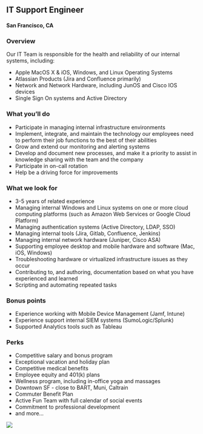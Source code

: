 ## IT Support Engineer
#### San Francisco, CA

### Overview
Our IT Team is responsible for the health and reliability of our internal systems, including:
+	Apple MacOS X & iOS, Windows, and Linux Operating Systems
+	Atlassian Products (Jira and Confluence primarily)
+	Network and Network Hardware, including JunOS and Cisco IOS devices
+	Single Sign On systems and Active Directory

### What you’ll do
+	Participate in managing internal infrastructure environments
+	Implement, integrate, and maintain the technology our employees need to perform their job functions to the best of their abilities
+	Grow and extend our monitoring and alerting systems
+	Develop and document new processes, and make it a priority to assist in knowledge sharing with the team and the company
+	Participate in on-call rotation
+	Help be a driving force for improvements

### What we look for
+	3-5 years of related experience
+	Managing internal Windows and Linux systems on one or more cloud computing platforms (such as Amazon Web Services or Google Cloud Platform)
+	Managing authentication systems (Active Directory, LDAP, SSO)
+	Managing internal tools (Jira, Gitlab, Confluence, Jenkins)
+	Managing internal network hardware (Juniper, Cisco ASA)
+	Supporting employee desktop and mobile hardware and software (Mac, iOS, Windows)
+	Troubleshooting hardware or virtualized infrastructure issues as they occur
+	Contributing to, and authoring, documentation based on what you have experienced and learned
+	Scripting and automating repeated tasks

### Bonus points
+	Experience working with Mobile Device Management (Jamf, Intune)
+	Experience support internal SIEM systems (SumoLogic/Splunk)
+	Supported Analytics tools such as Tableau

### Perks
+	Competitive salary and bonus program
+	Exceptional vacation and holiday plan
+	Competitive medical benefits
+	Employee equity and 401(k) plans
+	Wellness program, including in-office yoga and massages
+	Downtown SF - close to BART, Muni, Caltrain
+	Commuter Benefit Plan
+	Active Fun Team with full calendar of social events
+	Commitment to professional development
+	and more...


[<img src='https://dabuttonfactory.com/button.png?t=Learn+More&f=Calibri-Bold&ts=24&tc=fff&hp=20&vp=8&c=5&bgt=unicolored&bgc=29aafe'>](https://letsrockit.co/jobs/uelyifn5c3rlbxm-it-support-engineer)
